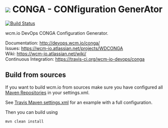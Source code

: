 <img src="http://wcm.io/images/favicon-16@2x.png"/> CONGA - CONfiguration GenerAtor
======
[![Build Status](https://travis-ci.org/wcm-io-devops/conga.png?branch=develop)](https://travis-ci.org/wcm-io-devops/conga)

wcm.io DevOps CONGA Configuration Generator.

Documentation: http://devops.wcm.io/conga/<br/>
Issues: https://wcm-io.atlassian.net/projects/WDCONGA<br/>
Wiki: https://wcm-io.atlassian.net/wiki/<br/>
Continuous Integration: https://travis-ci.org/wcm-io-devops/conga


## Build from sources

If you want to build wcm.io from sources make sure you have configured all [Maven Repositories](http://devops.wcm.io/maven.html) in your settings.xml.

See [Travis Maven settings.xml](https://github.com/wcm-io-devops/conga/blob/master/.travis.maven-settings.xml) for an example with a full configuration.

Then you can build using

```
mvn clean install
```
